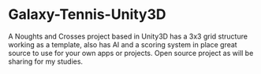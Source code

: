 # Galaxy-Tennis-Unity3D
A Noughts and Crosses project based in Unity3D has a 3x3 grid structure working as a template, also has AI and a scoring system in place great source to use for your own apps or projects. Open source project as will be sharing for my studies.
